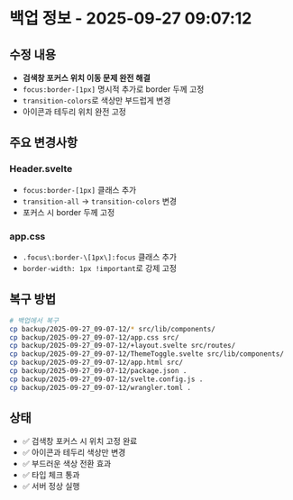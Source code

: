 # 백업 정보 - 2025-09-27 09:07:12

## 수정 내용
- **검색창 포커스 위치 이동 문제 완전 해결**
- `focus:border-[1px]` 명시적 추가로 border 두께 고정
- `transition-colors`로 색상만 부드럽게 변경
- 아이콘과 테두리 위치 완전 고정

## 주요 변경사항

### Header.svelte
- `focus:border-[1px]` 클래스 추가
- `transition-all` → `transition-colors` 변경
- 포커스 시 border 두께 고정

### app.css
- `.focus\:border-\[1px\]:focus` 클래스 추가
- `border-width: 1px !important`로 강제 고정

## 복구 방법
```bash
# 백업에서 복구
cp backup/2025-09-27_09-07-12/* src/lib/components/
cp backup/2025-09-27_09-07-12/app.css src/
cp backup/2025-09-27_09-07-12/+layout.svelte src/routes/
cp backup/2025-09-27_09-07-12/ThemeToggle.svelte src/lib/components/
cp backup/2025-09-27_09-07-12/app.html src/
cp backup/2025-09-27_09-07-12/package.json .
cp backup/2025-09-27_09-07-12/svelte.config.js .
cp backup/2025-09-27_09-07-12/wrangler.toml .
```

## 상태
- ✅ 검색창 포커스 시 위치 고정 완료
- ✅ 아이콘과 테두리 색상만 변경
- ✅ 부드러운 색상 전환 효과
- ✅ 타입 체크 통과
- ✅ 서버 정상 실행






















